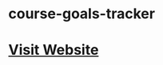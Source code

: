 # course-goals-tracker
# [Visit Website](https://khaled-walid.github.io/course-goals-tracker/build/)
